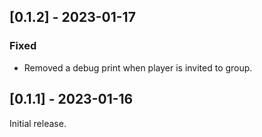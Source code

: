 ## [0.1.2] - 2023-01-17

### Fixed
- Removed a debug print when player is invited to group.

## [0.1.1] - 2023-01-16

Initial release.
